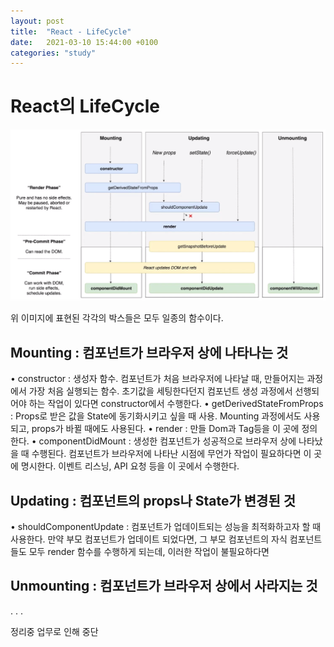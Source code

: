 ```yaml
---
layout: post
title:  "React - LifeCycle"
date:   2021-03-10 15:44:00 +0100
categories: "study"
---
```


# React의 LifeCycle

![LifeCycle](../assets/images/lifeCycle.png)

위 이미지에 표현된 각각의 박스들은 모두 일종의 함수이다.

## Mounting : 컴포넌트가 브라우저 상에 나타나는 것
• constructor : 생성자 함수. 컴포넌트가 처음 브라우저에 나타날 때, 만들어지는 과정에서 가장 처음 실행되는 함수. 
초기값을 세팅한다던지 컴포넌트 생성 과정에서 선행되어야 하는 작업이 있다면 constructor에서 수행한다.
• getDerivedStateFromProps : Props로 받은 값을 State에 동기화시키고 싶을 때 사용. 
Mounting 과정에서도 사용되고, props가 바뀔 때에도 사용된다.
• render : 만들 Dom과 Tag등을 이 곳에 정의한다.
• componentDidMount : 생성한 컴포넌트가 성공적으로 브라우저 상에 나타났을 때 수행된다. 
컴포넌트가 브라우저에 나타난 시점에 무언가 작업이 필요하다면 이 곳에 명시한다. 이벤트 리스닝, API 요청 등을 이 곳에서 수행한다.

## Updating : 컴포넌트의 props나 State가 변경된 것
• shouldComponentUpdate : 컴포넌트가 업데이트되는 성능을 최적화하고자 할 때 사용한다. 
만약 부모 컴포넌트가 업데이트 되었다면, 그 부모 컴포넌트의 자식 컴포넌트들도 
모두 render 함수를 수행하게 되는데, 이러한 작업이 불필요하다면 


## Unmounting : 컴포넌트가 브라우저 상에서 사라지는 것

.
.
.

정리중 업무로 인해 중단




